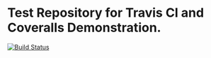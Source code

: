 # Test Repository for Travis CI and Coveralls Demonstration.

[![Build Status](https://travis-ci.org/lindseysbrown/cs207test.svg?branch=master)](https://travis-ci.org/lindseysbrown/cs207test)
